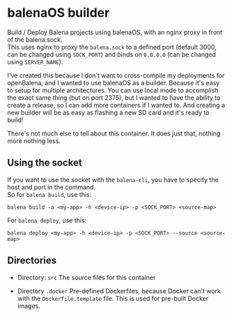 # balenaOS builder
Build / Deploy Balena projects using balenaOS, with an nginx proxy in front of the balena.sock.  
This uses nginx to proxy the `balena.sock` to a defined port (default 3000, can be changed using `SOCK_PORT`) and binds on `0.0.0.0` (can be changed using `SERVER_NAME`).  

I've created this because I don't want to cross-compile my deployments for openBalena, and I wanted to use balenaOS as a builder. Because it's easy to setup for multiple architectures. You can use local mode to accomplish the exact same thing (but on port 2375), but I wanted to have the ability to create a release, so I can add more containers if I wanted to. And creating a new builder will be as easy as flashing a new SD card and it's ready to build!

There's not much else to tell about this container. It does just that, nothing more nothing less.

## Using the socket
If you want to use the socket with the `balena-cli`, you have to specify the host and port in the command.  
So for `balena build`, use this:
```
balena build -a <my-app> -h <device-ip> -p <SOCK_PORT> <source-map>
```

For `balena deploy`, use this:
```
balena deploy <my-app> -h <device-ip> -p <SOCK_PORT> --source <source-map>
```

## Directories
- Directory: `src`
  The source files for this container

- Directory `.docker`
  Pre-defined Dockerfiles, because Docker can't work with the `Dockerfile.template` file. This is used for pre-built Docker images.

